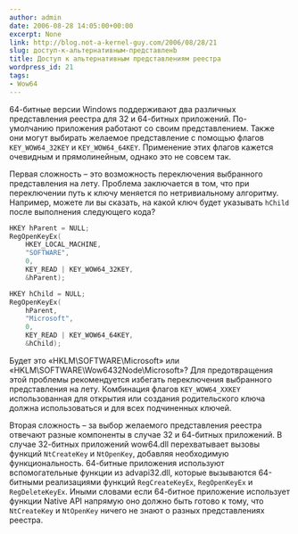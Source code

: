 ```yaml
---
author: admin
date: 2006-08-28 14:05:00+00:00
excerpt: None
link: http://blog.not-a-kernel-guy.com/2006/08/28/21
slug: доступ-к-альтернативным-представленb
title: Доступ к альтернативным представлениям реестра
wordpress_id: 21
tags:
- Wow64
---
```


64-битные версии Windows поддерживают два различных представления реестра для 32 и 64-битных приложений. По-умолчанию приложения работают со своим представлением. Также они могут выбирать желаемое представление с помощью флагов `KEY_WOW64_32KEY` и `KEY_WOW64_64KEY`. Применение этих флагов кажется очевидным и прямолинейным, однако это не совсем так.

Первая сложность – это возможность переключения выбранного представления на лету. Проблема заключается в том, что при переключении путь к ключу меняется по нетривиальному алгоритму. Например, можете ли вы сказать, на какой ключ будет указывать `hChild` после выполнения следующего кода?

```cpp
HKEY hParent = NULL;
RegOpenKeyEx(
    HKEY_LOCAL_MACHINE,
    "SOFTWARE",
    0,
    KEY_READ | KEY_WOW64_32KEY,
    &hParent);

HKEY hChild = NULL;
RegOpenKeyEx(
    hParent,
    "Microsoft",
    0,
    KEY_READ | KEY_WOW64_64KEY,
    &hChild);
```

Будет это «HKLM\SOFTWARE\Microsoft» или «HKLM\SOFTWARE\Wow6432Node\Microsoft»? Для предотвращения этой проблемы рекомендуется избегать переключения выбранного представления на лету. Комбинация флагов `KEY_WOW64_XXKEY` использованная для открытия или создания родительского ключа должна использоваться и для всех подчиненных ключей.

Вторая сложность – за выбор желаемого представления реестра отвечают разные компоненты в случае 32 и 64-битных приложений. В случае 32-битных приложений wow64.dll перехватывает вызовы функций `NtCreateKey` и `NtOpenKey`, добавляя необходимую функциональность. 64-битные приложения используют вспомогательные функции из advapi32.dll, которые вызываются 64-битными реализациями функций `RegCreateKeyEx`, `RegOpenKeyEx` и `RegDeleteKeyEx`. Иными словами если 64-битное приложение использует функции Native API напрямую оно должно быть готово к тому, что `NtCreateKey` и `NtOpenKey` ничего не знают о разных представлениях реестра.
